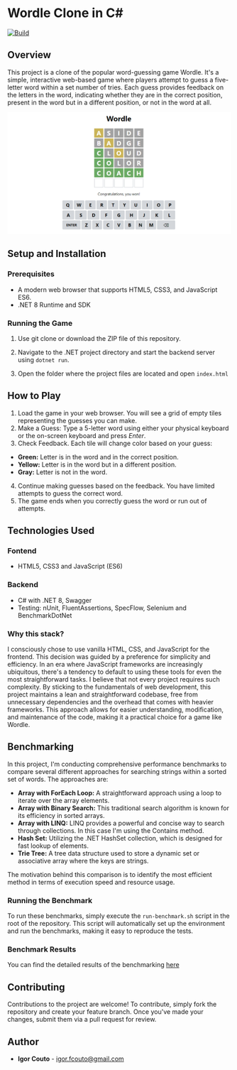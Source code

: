 # Wordle Clone in C#
[![Build](https://github.com/igor-couto/wordle-clone/actions/workflows/build.yml/badge.svg)](https://github.com/igor-couto/wordle-clone/actions/workflows/build.yml)

## Overview
This project is a clone of the popular word-guessing game Wordle. It's a simple, interactive web-based game where players attempt to guess a five-letter word within a set number of tries. Each guess provides feedback on the letters in the word, indicating whether they are in the correct position, present in the word but in a different position, or not in the word at all.

![](https://github.com/igor-couto/images/blob/main/wordle-clone/preview.png)

## Setup and Installation

### Prerequisites
- A modern web browser that supports HTML5, CSS3, and JavaScript ES6.
- .NET 8 Runtime and SDK

### Running the Game

1. Use git clone or download the ZIP file of this repository.

2. Navigate to the .NET project directory and start the backend server using `dotnet run`.

3. Open the folder where the project files are located and open `index.html`

## How to Play
1. Load the game in your web browser. You will see a grid of empty tiles representing the guesses you can make.
2. Make a Guess: Type a 5-letter word using either your physical keyboard or the on-screen keyboard and press _Enter_.
3. Check Feedback. Each tile will change color based on your guess:
- **Green:** Letter is in the word and in the correct position.
- **Yellow:** Letter is in the word but in a different position.
- **Gray:** Letter is not in the word.
4. Continue making guesses based on the feedback. You have limited attempts to guess the correct word.
5. The game ends when you correctly guess the word or run out of attempts.

## Technologies Used

### Fontend
- HTML5, CSS3 and JavaScript (ES6)

### Backend
- C# with .NET 8, Swagger
- Testing: nUnit, FluentAssertions, SpecFlow, Selenium and BenchmarkDotNet

### Why this stack?
I consciously chose to use vanilla HTML, CSS, and JavaScript for the frontend. This decision was guided by a preference for simplicity and efficiency. In an era where JavaScript frameworks are increasingly ubiquitous, there's a tendency to default to using these tools for even the most straightforward tasks. I believe that not every project requires such complexity. By sticking to the fundamentals of web development, this project maintains a lean and straightforward codebase, free from unnecessary dependencies and the overhead that comes with heavier frameworks. This approach allows for easier understanding, modification, and maintenance of the code, making it a practical choice for a game like Wordle.

## Benchmarking
In this project, I'm conducting comprehensive performance benchmarks to compare several different approaches for searching strings within a sorted set of words. The approaches are:

- **Array with ForEach Loop:** A straightforward approach using a loop to iterate over the array elements.
- **Array with Binary Search:** This traditional search algorithm is known for its efficiency in sorted arrays.
- **Array with LINQ:** LINQ provides a powerful and concise way to search through collections. In this case I'm using the Contains method.
- **Hash Set:** Utilizing the .NET HashSet collection, which is designed for fast lookup of elements.
- **Trie Tree:** A tree data structure used to store a dynamic set or associative array where the keys are strings.

The motivation behind this comparison is to identify the most efficient method in terms of execution speed and resource usage.

### Running the Benchmark
To run these benchmarks, simply execute the `run-benchmark.sh` script in the root of the repository. This script will automatically set up the environment and run the benchmarks, making it easy to reproduce the tests.

### Benchmark Results
You can find the detailed results of the benchmarking [here](https://github.com/igor-couto/wordle-clone/blob/main/test/benchmark/BenchmarkDotNet.Artifacts/results/WordleClone.Benchmark.FindWordsBenchmarks-report-default.md)

## Contributing
Contributions to the project are welcome! To contribute, simply fork the repository and create your feature branch. Once you've made your changes, submit them via a pull request for review.

## Author
* **Igor Couto** - [igor.fcouto@gmail.com](mailto:igor.fcouto@gmail.com)
